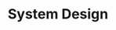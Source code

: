 ---
title: "System Design"
description: "Best System Design blogs out there."
icon: "api"
draft: false
---